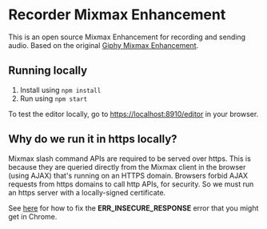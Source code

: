 # Recorder Mixmax Enhancement

This is an open source Mixmax Enhancement for recording and sending audio. Based on the original [Giphy Mixmax Enhancement](https://github.com/mixmaxhq/giphy-mixmax-app).

## Running locally

1. Install using `npm install`
2. Run using `npm start`

To test the editor locally, go to <https://localhost:8910/editor> in your browser.

## Why do we run it in https locally?

Mixmax slash command APIs are required to be served over https. This is because they are queried directly from the Mixmax client in the browser (using AJAX) that's running on an HTTPS domain. Browsers forbid AJAX requests from https domains to call http APIs, for security. So we must run an https server with a locally-signed certificate.

See [here](http://developer.mixmax.com/docs/integration-api-appendix#local-development-error-neterr_insecure_response) for how to fix the **ERR_INSECURE_RESPONSE** error that you might get in Chrome.
